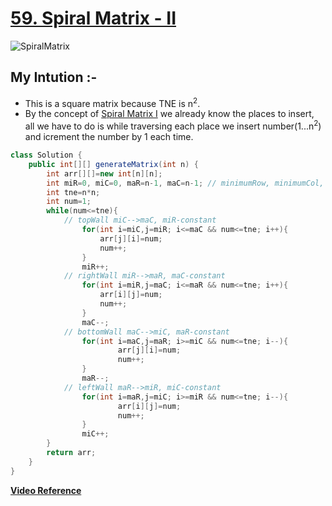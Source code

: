 # **[59. Spiral Matrix - II ](https://leetcode.com/problems/spiral-matrix-ii/)**
![SpiralMatrix](https://user-images.githubusercontent.com/71629248/124712016-674b5280-df1c-11eb-86d7-7d8c1caa3d57.png)
## My Intution :-
-  This is a square matrix because TNE is n<sup>2</sup>.
- By the concept of [Spiral Matrix I](../i-54) we already know the places to insert, all we have to do is while traversing each place we insert number(1...n<sup>2</sup>) and icrement the number by 1 each time.
```java
class Solution {
    public int[][] generateMatrix(int n) {
        int arr[][]=new int[n][n];
        int miR=0, miC=0, maR=n-1, maC=n-1; // minimumRow, minimumCol, maximumRow, maximumCol respectively.
        int tne=n*n;
        int num=1;
        while(num<=tne){
            // topWall miC-->maC, miR-constant
                for(int i=miC,j=miR; i<=maC && num<=tne; i++){
                    arr[j][i]=num;
                    num++;
                }
                miR++; 
            // rightWall miR-->maR, maC-constant
                for(int i=miR,j=maC; i<=maR && num<=tne; i++){
                    arr[i][j]=num;
                    num++;
                }
                maC--;
            // bottomWall maC-->miC, maR-constant
                for(int i=maC,j=maR; i>=miC && num<=tne; i--){
                        arr[j][i]=num;
                        num++;
                }
                maR--;
            // leftWall maR-->miR, miC-constant
                for(int i=maR,j=miC; i>=miR && num<=tne; i--){
                        arr[i][j]=num;
                        num++;
                }
                miC++;
        }
        return arr;
    }
}
```
**[Video Reference](https://youtu.be/SVFXEqn3Ceo)**
